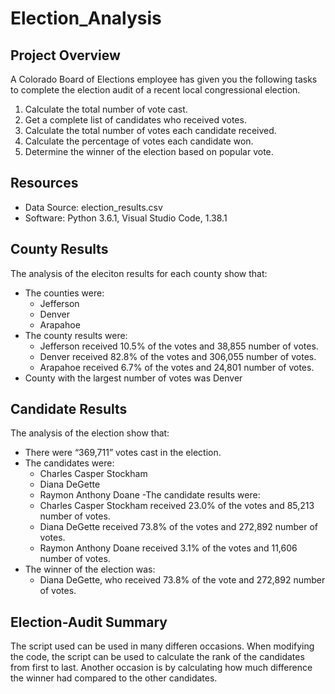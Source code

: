 # Election_Analysis

## Project Overview
A Colorado Board of Elections employee has given you the following tasks to complete the election audit of a recent local congressional election.

1. Calculate the total number of vote cast.
2. Get a complete list of candidates who received votes.
3. Calculate the total number of votes each candidate received. 
4. Calculate the percentage of votes each candidate won.
5. Determine the winner of the election based on popular vote.

## Resources
- Data Source: election_results.csv
- Software: Python 3.6.1, Visual Studio Code, 1.38.1


## County Results
The analysis of the eleciton results for each county show that:
- The counties were:
	- Jefferson
	- Denver
	- Arapahoe
- The county results were:
	- Jefferson received 10.5% of the votes and 38,855 number of votes.
	- Denver received 82.8% of the votes and 306,055 number of votes.
	- Arapahoe received 6.7% of the votes and 24,801 number of votes.
- County with the largest number of votes was Denver

## Candidate Results
The analysis of the election show that:
- There were “369,711” votes cast in the election.
- The candidates were:
	- Charles Casper Stockham
	- Diana DeGette
	- Raymon Anthony Doane
-The candidate results were:
	- Charles Casper Stockham received 23.0% of the votes and 85,213 number of votes.
	- Diana DeGette received 73.8% of the votes and 272,892 number of votes.
	- Raymon Anthony Doane received 3.1% of the votes and 11,606 number of votes.
- The winner of the election was:
	- Diana DeGette, who received 73.8% of the vote and 272,892 number of votes.

## Election-Audit Summary
The script used can be used in many differen occasions. When modifying the code, the script can be used to calculate the rank of the candidates from first to last. Another occasion is by calculating how much difference the winner had compared to the other candidates. 


